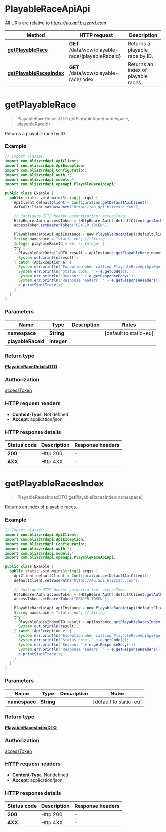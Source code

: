 # PlayableRaceApiApi

All URIs are relative to *https://eu.api.blizzard.com*

| Method | HTTP request | Description |
|------------- | ------------- | -------------|
| [**getPlayableRace**](PlayableRaceApiApi.md#getPlayableRace) | **GET** /data/wow/playable-race/{playableRaceId} | Returns a playable race by ID. |
| [**getPlayableRacesIndex**](PlayableRaceApiApi.md#getPlayableRacesIndex) | **GET** /data/wow/playable-race/index | Returns an index of playable races. |


<a id="getPlayableRace"></a>
# **getPlayableRace**
> PlayableRaceDetailsDTO getPlayableRace(namespace, playableRaceId)

Returns a playable race by ID.

### Example
```java
// Import classes:
import com.blizzardapi.ApiClient;
import com.blizzardapi.ApiException;
import com.blizzardapi.Configuration;
import com.blizzardapi.auth.*;
import com.blizzardapi.models.*;
import com.blizzardapi.openapi.PlayableRaceApiApi;

public class Example {
  public static void main(String[] args) {
    ApiClient defaultClient = Configuration.getDefaultApiClient();
    defaultClient.setBasePath("https://eu.api.blizzard.com");
    
    // Configure HTTP bearer authorization: accessToken
    HttpBearerAuth accessToken = (HttpBearerAuth) defaultClient.getAuthentication("accessToken");
    accessToken.setBearerToken("BEARER TOKEN");

    PlayableRaceApiApi apiInstance = new PlayableRaceApiApi(defaultClient);
    String namespace = "static-eu"; // String | 
    Integer playableRaceId = 56; // Integer | 
    try {
      PlayableRaceDetailsDTO result = apiInstance.getPlayableRace(namespace, playableRaceId);
      System.out.println(result);
    } catch (ApiException e) {
      System.err.println("Exception when calling PlayableRaceApiApi#getPlayableRace");
      System.err.println("Status code: " + e.getCode());
      System.err.println("Reason: " + e.getResponseBody());
      System.err.println("Response headers: " + e.getResponseHeaders());
      e.printStackTrace();
    }
  }
}
```

### Parameters

| Name | Type | Description  | Notes |
|------------- | ------------- | ------------- | -------------|
| **namespace** | **String**|  | [default to static-eu] |
| **playableRaceId** | **Integer**|  | |

### Return type

[**PlayableRaceDetailsDTO**](PlayableRaceDetailsDTO.md)

### Authorization

[accessToken](../README.md#accessToken)

### HTTP request headers

 - **Content-Type**: Not defined
 - **Accept**: application/json

### HTTP response details
| Status code | Description | Response headers |
|-------------|-------------|------------------|
| **200** | Http 200 |  -  |
| **4XX** | Http 4XX |  -  |

<a id="getPlayableRacesIndex"></a>
# **getPlayableRacesIndex**
> PlayableRacesIndexDTO getPlayableRacesIndex(namespace)

Returns an index of playable races.

### Example
```java
// Import classes:
import com.blizzardapi.ApiClient;
import com.blizzardapi.ApiException;
import com.blizzardapi.Configuration;
import com.blizzardapi.auth.*;
import com.blizzardapi.models.*;
import com.blizzardapi.openapi.PlayableRaceApiApi;

public class Example {
  public static void main(String[] args) {
    ApiClient defaultClient = Configuration.getDefaultApiClient();
    defaultClient.setBasePath("https://eu.api.blizzard.com");
    
    // Configure HTTP bearer authorization: accessToken
    HttpBearerAuth accessToken = (HttpBearerAuth) defaultClient.getAuthentication("accessToken");
    accessToken.setBearerToken("BEARER TOKEN");

    PlayableRaceApiApi apiInstance = new PlayableRaceApiApi(defaultClient);
    String namespace = "static-eu"; // String | 
    try {
      PlayableRacesIndexDTO result = apiInstance.getPlayableRacesIndex(namespace);
      System.out.println(result);
    } catch (ApiException e) {
      System.err.println("Exception when calling PlayableRaceApiApi#getPlayableRacesIndex");
      System.err.println("Status code: " + e.getCode());
      System.err.println("Reason: " + e.getResponseBody());
      System.err.println("Response headers: " + e.getResponseHeaders());
      e.printStackTrace();
    }
  }
}
```

### Parameters

| Name | Type | Description  | Notes |
|------------- | ------------- | ------------- | -------------|
| **namespace** | **String**|  | [default to static-eu] |

### Return type

[**PlayableRacesIndexDTO**](PlayableRacesIndexDTO.md)

### Authorization

[accessToken](../README.md#accessToken)

### HTTP request headers

 - **Content-Type**: Not defined
 - **Accept**: application/json

### HTTP response details
| Status code | Description | Response headers |
|-------------|-------------|------------------|
| **200** | Http 200 |  -  |
| **4XX** | Http 4XX |  -  |

